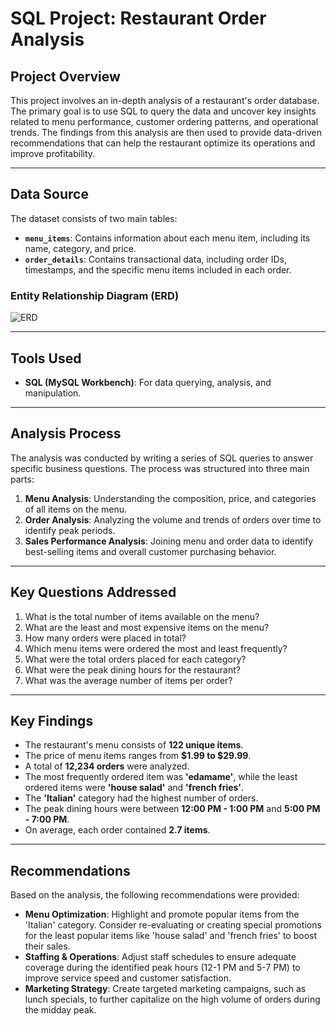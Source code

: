 # SQL Project: Restaurant Order Analysis

## Project Overview

This project involves an in-depth analysis of a restaurant's order database. The primary goal is to use SQL to query the data and uncover key insights related to menu performance, customer ordering patterns, and operational trends. The findings from this analysis are then used to provide data-driven recommendations that can help the restaurant optimize its operations and improve profitability.

---

## Data Source

The dataset consists of two main tables:
* **`menu_items`**: Contains information about each menu item, including its name, category, and price.
* **`order_details`**: Contains transactional data, including order IDs, timestamps, and the specific menu items included in each order.

### Entity Relationship Diagram (ERD)
![ERD](https://github.com/user-attachments/assets/112eac84-7f03-4d06-a074-ced6c70f6561)

---

## Tools Used
* **SQL (MySQL Workbench)**: For data querying, analysis, and manipulation.

---

## Analysis Process

The analysis was conducted by writing a series of SQL queries to answer specific business questions. The process was structured into three main parts:

1.  **Menu Analysis**: Understanding the composition, price, and categories of all items on the menu.
2.  **Order Analysis**: Analyzing the volume and trends of orders over time to identify peak periods.
3.  **Sales Performance Analysis**: Joining menu and order data to identify best-selling items and overall customer purchasing behavior.

---

## Key Questions Addressed

1.  What is the total number of items available on the menu?
2.  What are the least and most expensive items on the menu?
3.  How many orders were placed in total?
4.  Which menu items were ordered the most and least frequently?
5.  What were the total orders placed for each category?
6.  What were the peak dining hours for the restaurant?
7.  What was the average number of items per order?

---

## Key Findings

* The restaurant's menu consists of **122 unique items**.
* The price of menu items ranges from **$1.99 to $29.99**.
* A total of **12,234 orders** were analyzed.
* The most frequently ordered item was **'edamame'**, while the least ordered items were **'house salad'** and **'french fries'**.
* The **'Italian'** category had the highest number of orders.
* The peak dining hours were between **12:00 PM - 1:00 PM** and **5:00 PM - 7:00 PM**.
* On average, each order contained **2.7 items**.

---

## Recommendations

Based on the analysis, the following recommendations were provided:

* **Menu Optimization**: Highlight and promote popular items from the 'Italian' category. Consider re-evaluating or creating special promotions for the least popular items like 'house salad' and 'french fries' to boost their sales.
* **Staffing & Operations**: Adjust staff schedules to ensure adequate coverage during the identified peak hours (12-1 PM and 5-7 PM) to improve service speed and customer satisfaction.
* **Marketing Strategy**: Create targeted marketing campaigns, such as lunch specials, to further capitalize on the high volume of orders during the midday peak.
